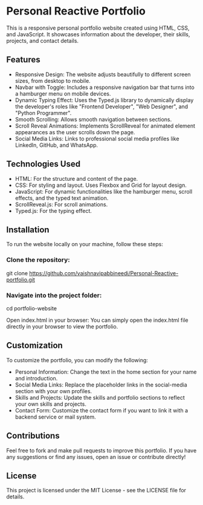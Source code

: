 # Personal Reactive Portfolio
This is a responsive personal portfolio website created using HTML, CSS, and JavaScript. It showcases information about the developer, their skills, projects, and contact details.

## Features
- Responsive Design: The website adjusts beautifully to different screen sizes, from desktop to mobile.
- Navbar with Toggle: Includes a responsive navigation bar that turns into a hamburger menu on mobile devices.
- Dynamic Typing Effect: Uses the Typed.js library to dynamically display the developer's roles like "Frontend Developer", "Web Designer", and "Python Programmer".
- Smooth Scrolling: Allows smooth navigation between sections.
- Scroll Reveal Animations: Implements ScrollReveal for animated element appearances as the user scrolls down the page.
- Social Media Links: Links to professional social media profiles like LinkedIn, GitHub, and WhatsApp.
## Technologies Used
- HTML: For the structure and content of the page.
- CSS: For styling and layout. Uses Flexbox and Grid for layout design.
- JavaScript: For dynamic functionalities like the hamburger menu, scroll effects, and the typed text animation.
- ScrollReveal.js: For scroll animations.
- Typed.js: For the typing effect.

## Installation
To run the website locally on your machine, follow these steps:

### Clone the repository:

git clone https://github.com/vaishnavipabbineedi/Personal-Reactive-portfolio.git

### Navigate into the project folder:

cd portfolio-website

Open index.html in your browser: You can simply open the index.html file directly in your browser to view the portfolio.

## Customization
To customize the portfolio, you can modify the following:

- Personal Information: Change the text in the home section for your name and introduction.
- Social Media Links: Replace the placeholder links in the social-media section with your own profiles.
- Skills and Projects: Update the skills and portfolio sections to reflect your own skills and projects.
- Contact Form: Customize the contact form if you want to link it with a backend service or mail system.
## Contributions
Feel free to fork and make pull requests to improve this portfolio. If you have any suggestions or find any issues, open an issue or contribute directly!

## License
This project is licensed under the MIT License - see the LICENSE file for details.

